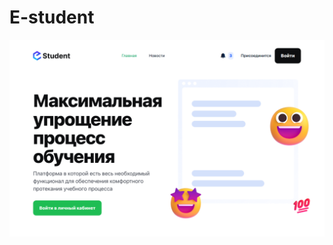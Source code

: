 # E-student
 ![Alt text](https://github.com/createandchoose/E-student/blob/main/image/perview.png?raw=true "Optional Title")
